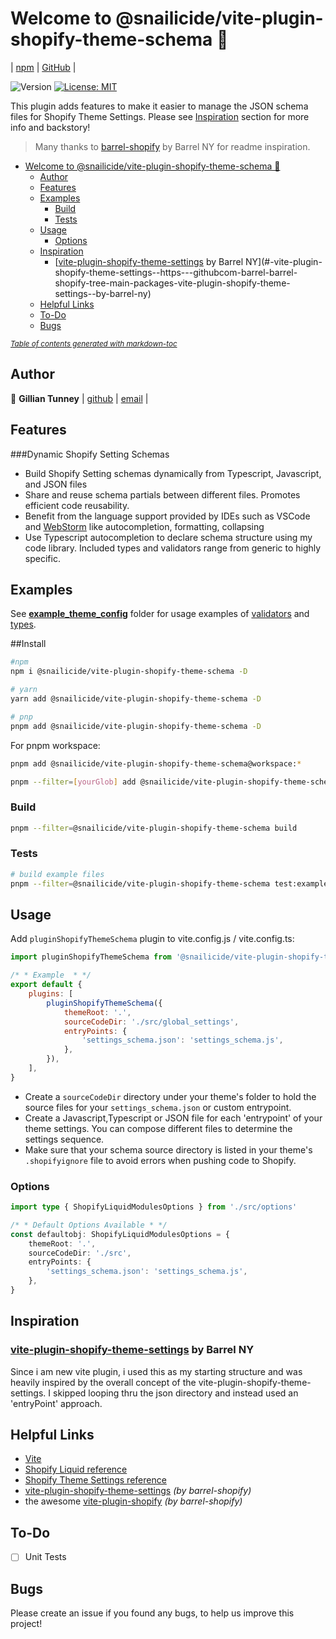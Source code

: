 # Welcome to @snailicide/vite-plugin-shopify-theme-schema 👋

| [npm](https://www.npmjs.com/package/@snailicide/vite-plugin-shopify-theme-schema) | [GitHub](https://github.com/gbtunney/shopify-monorepo/tree/main/packages/vite-plugin-shopify-theme-schema) |

<p>
  <img alt="Version" src="https://img.shields.io/badge/version-0.0.1-blue.svg?cacheSeconds=2592000" />
  <a href="#" target="_blank">
    <img alt="License: MIT" src="https://img.shields.io/badge/License-MIT-yellow.svg" />
  </a>
</p>

This plugin adds features to make it easier to manage the JSON schema files for Shopify Theme Settings. Please see [Inspiration](#inspiration) section for more info and backstory!

> Many thanks to [barrel-shopify](https://github.com/barrel/barrel-shopify) by Barrel NY for readme inspiration.

-   [Welcome to @snailicide/vite-plugin-shopify-theme-schema 👋](#welcome-to--snailicide-vite-plugin-shopify-theme-schema---)
    -   [Author](#author)
    -   [Features](#features)
    -   [Examples](#examples)
        -   [Build](#build)
        -   [Tests](#tests)
    -   [Usage](#usage)
        -   [Options](#options)
    -   [Inspiration](#inspiration)
        -   [[vite-plugin-shopify-theme-settings](https://github.com/barrel/barrel-shopify/tree/main/packages/vite-plugin-shopify-theme-settings) by Barrel NY](#-vite-plugin-shopify-theme-settings--https---githubcom-barrel-barrel-shopify-tree-main-packages-vite-plugin-shopify-theme-settings--by-barrel-ny)
    -   [Helpful Links](#helpful-links)
    -   [To-Do](#to-do)
    -   [Bugs](#bugs)

<small><i><a href='http://ecotrust-canada.github.io/markdown-toc/'>Table of contents generated with markdown-toc</a></i></small>

## Author

👤 **Gillian Tunney** | [github](https://github.com/gbtunney) | [email](mailto:gbtunney@mac.com) |

## Features

###Dynamic Shopify Setting Schemas

-   Build Shopify Setting schemas dynamically from Typescript, Javascript, and JSON files
-   Share and reuse schema partials between different files. Promotes efficient code reusability.
-   Benefit from the language support provided by IDEs such as VSCode and [WebStorm](https://www.jetbrains.com/webstorm/) like autocompletion, formatting, collapsing
-   Use Typescript autocompletion to declare schema structure using my code library. Included types and validators range from generic to highly specific.

## Examples

See [**example_theme_config**](./example_theme_config/) folder for usage examples of [validators](./example_theme_config/global_settings/settings_colors.ts) and [types](./example_theme_config/global_settings/settings_typography.ts).

##Install

```sh
#npm
npm i @snailicide/vite-plugin-shopify-theme-schema -D

# yarn
yarn add @snailicide/vite-plugin-shopify-theme-schema -D

# pnp
pnpm add @snailicide/vite-plugin-shopify-theme-schema -D
```

For pnpm workspace:

```sh
pnpm add @snailicide/vite-plugin-shopify-theme-schema@workspace:*

pnpm --filter=[yourGlob] add @snailicide/vite-plugin-shopify-theme-schema@workspace:*
```

### Build

```sh
pnpm --filter=@snailicide/vite-plugin-shopify-theme-schema build
```

### Tests

```sh
# build example files
pnpm --filter=@snailicide/vite-plugin-shopify-theme-schema test:example
```

## Usage

Add `pluginShopifyThemeSchema` plugin to vite.config.js / vite.config.ts:

```js
import pluginShopifyThemeSchema from '@snailicide/vite-plugin-shopify-theme-schema'

/* * Example  * */
export default {
    plugins: [
        pluginShopifyThemeSchema({
            themeRoot: '.',
            sourceCodeDir: './src/global_settings',
            entryPoints: {
                'settings_schema.json': 'settings_schema.js',
            },
        }),
    ],
}
```

-   Create a `sourceCodeDir` directory under your theme's folder to hold the source files for your `settings_schema.json` or custom entrypoint.
-   Create a Javascript,Typescript or JSON file for each 'entrypoint' of your theme settings. You can compose different files to determine the settings sequence.
-   Make sure that your schema source directory is listed in your theme's `.shopifyignore` file to avoid errors when pushing code to Shopify.

### Options

```ts
import type { ShopifyLiquidModulesOptions } from './src/options'

/* * Default Options Available * */
const defaultobj: ShopifyLiquidModulesOptions = {
    themeRoot: '.',
    sourceCodeDir: './src',
    entryPoints: {
        'settings_schema.json': 'settings_schema.js',
    },
}
```

## Inspiration

### [vite-plugin-shopify-theme-settings](https://github.com/barrel/barrel-shopify/tree/main/packages/vite-plugin-shopify-theme-settings) by Barrel NY

Since i am new vite plugin, i used this as my starting structure and was heavily inspired by the overall concept of the vite-plugin-shopify-theme-settings. I skipped looping thru the json directory and instead used an 'entryPoint' approach.

## Helpful Links

-   [Vite](https://vitejs.dev/)
-   [Shopify Liquid reference](https://shopify.dev/api/liquid)
-   [Shopify Theme Settings reference](https://shopify.dev/themes/architecture/settings)
-   [vite-plugin-shopify-theme-settings](https://github.com/barrel/barrel-shopify/tree/main/packages/vite-plugin-shopify-theme-settings) _(by barrel-shopify)_
-   the awesome [vite-plugin-shopify](https://github.com/barrel/barrel-shopify/tree/main/packages/vite-plugin-shopify) _(by barrel-shopify)_

## To-Do

-   [ ] Unit Tests

## Bugs

Please create an issue if you found any bugs, to help us improve this project!
